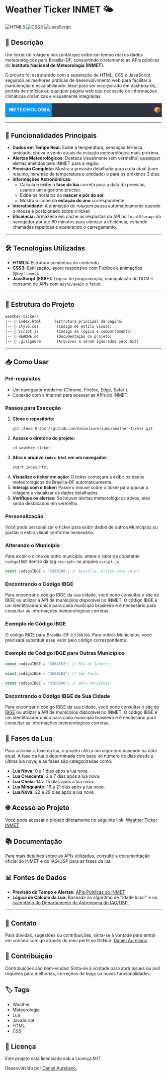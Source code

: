 # Weather Ticker INMET 🌤️

![HTML5](https://img.shields.io/badge/HTML5-E34F26?style=for-the-badge&logo=html5&logoColor=white) 
![CSS3](https://img.shields.io/badge/CSS3-1572B6?style=for-the-badge&logo=css3&logoColor=white) 
![JavaScript](https://img.shields.io/badge/JavaScript-F7DF1E?style=for-the-badge&logo=javascript&logoColor=black)

## 📖 Descrição

Um ticker de rolagem horizontal que exibe em tempo real os dados meteorológicos para Brasília-DF, consumindo diretamente as APIs públicas do **Instituto Nacional de Meteorologia (INMET)**.

O projeto foi estruturado com a separação de HTML, CSS e JavaScript, seguindo as melhores práticas de desenvolvimento web para facilitar a manutenção e escalabilidade. Ideal para ser incorporado em dashboards, portais de notícias ou qualquer página web que necessite de informações climáticas dinâmicas e visualmente integradas.

![Demo do Ticker](https://github.com/danielaureliano/weather-ticker/blob/3879c0bef1d2dd7c0d3d96206e46407f160c7c97/weather-ticker-example.gif)

---

## 🚀 Funcionalidades Principais

* **Dados em Tempo Real:** Exibe a temperatura, sensação térmica, umidade, chuva e vento atuais da estação meteorológica mais próxima.
* **Alertas Meteorológicos:** Destaca visualmente (em vermelho) quaisquer alertas emitidos pelo INMET para a região.
* **Previsão Completa:** Mostra a previsão detalhada para o dia atual (com resumo, mín/máx de temperatura e umidade) e para os próximos 3 dias.
* **Informações Astronômicas:**
    * Calcula e exibe a **fase da lua** correta para a data da previsão, usando um algoritmo preciso.
    * Exibe os horários do **nascer e pôr do sol**.
    * Mostra o ícone da **estação do ano** correspondente.
* **Interatividade:** A animação de rolagem pausa automaticamente quando o mouse é posicionado sobre o ticker.
* **Eficiência:** Armazena em cache as respostas da API no `localStorage` do navegador por até 60 minutos para otimizar a eficiência, evitando chamadas repetidas e acelerando o carregamento.

---

## 🛠️ Tecnologias Utilizadas

* **HTML5:** Estrutura semântica do conteúdo.
* **CSS3:** Estilização, layout responsivo com Flexbox e animações (`@keyframes`).
* **JavaScript (ES6+):** Lógica de programação, manipulação do DOM e consumo de APIs com `async/await` e `fetch`.

---

## 📂 Estrutura do Projeto

``` plaintext
weather-ticker/
|-- 📄 index.html      (Estrutura principal da página)
|-- 📄 style.css        (Código de estilo visual)
|-- 📄 script.js        (Código da lógica e comportamento)
|-- 📄 README.md        (Documentação do projeto)
|-- 📄 .gitignore       (Arquivos a serem ignorados pelo Git)

```
--- 

## 📥 Como Usar
### Pré-requisitos
* Um navegador moderno (Chrome, Firefox, Edge, Safari).
* Conexão com a internet para acessar as APIs do INMET.
### Passos para Execução
1. **Clone o repositório:**
   ```bash
   git clone https://github.com/danielaureliano/weather-ticker.git
   ```
2. **Acesse o diretório do projeto:**
   ```bash
   cd weather-ticker
   ```
3. **Abra o arquivo `index.html` em um navegador:**
   ```bash
   start index.html
   ```
4. **Visualize o ticker em ação:** O ticker começará a exibir os dados meteorológicos de Brasília-DF automaticamente.
5. **Interaja com o ticker:** Passe o mouse sobre o ticker para pausar a rolagem e visualizar os dados detalhados.
6. **Verifique os alertas:** Se houver alertas meteorológicos ativos, eles serão destacados em vermelho.
### Personalização
Você pode personalizar o ticker para exibir dados de outros Municípios ou ajustar o estilo visual conforme necessário.
### Alterando o Município
Para exibir o clima de outro município, altere o valor da constante `codigoIBGE` dentro da tag `<script>` no arquivo `script.js`.

```javascript
const codigoIBGE = "5300108"; // Brasília. Altere este valor.
```

### Encontrando o Código IBGE
Para encontrar o código IBGE da sua cidade, você pode consultar o site do IBGE ou utilizar a API de municípios disponível no INMET. O código IBGE é um identificador único para cada município brasileiro e é necessário para consultar as informações meteorológicas corretas.
### Exemplo de Código IBGE
O código IBGE para Brasília-DF é `5300108`. Para outros Municípios, você precisará substituir esse valor pelo código correspondente.
### Exemplo de Código IBGE para Outras Municípios
```javascript
const codigoIBGE = "3304557"; // Rio de Janeiro
```
```javascript
const codigoIBGE = "3509502"; // São Paulo
```
```javascript
const codigoIBGE = "3106200"; // Belo Horizonte
```
### Encontrando o Código IBGE da Sua Cidade
Para encontrar o código IBGE da sua cidade, você pode consultar o [site do IBGE](https://www.ibge.gov.br/explica/codigos-dos-municipios.php) ou utilizar a API de municípios disponível no INMET. O código IBGE é um identificador único para cada município brasileiro e é necessário para consultar as informações meteorológicas corretas.

## 🌙 Fases da Lua
Para calcular a fase da lua, o projeto utiliza um algoritmo baseado na data atual. A fase da lua é determinada com base no número de dias desde a última lua nova, e as fases são categorizadas como:
* **Lua Nova:** 0 a 1 dias após a lua nova.
* **Lua Crescente:** 2 a 7 dias após a lua nova.
* **Lua Cheia:** 14 a 15 dias após a lua nova.
* **Lua Minguante:** 16 a 21 dias após a lua nova.
* **Lua Nova:** 22 a 29 dias após a lua nova.

## 🌐 Acesso ao Projeto
Você pode acessar o projeto diretamente no seguinte link: [Weather Ticker INMET](https://danielaureliano.github.io/weather-ticker/)

## 📚 Documentação
Para mais detalhes sobre as APIs utilizadas, consulte a documentação oficial do INMET e do IAG/USP para as fases da lua.

## 📊 Fontes de Dados

* **Previsão do Tempo e Alertas:** [APIs Públicas do INMET](https://portal.inmet.gov.br/noticias/saiba-como-acessar-os-dados-meteorol%C3%B3gicos-dispon%C3%ADveis-no-site-do-inmet)
* **Lógica de Cálculo da Lua:** Baseada no algoritmo de "idade lunar" e no [calendário do Departamento de Astronomia do IAG/USP.](https://docs.google.com/spreadsheets/d/1pHVcbnl-Z4K9RN2MP8oMyfxwKoRELHEGSXheoYYfbBM/edit)

---

## 📧 Contato
Para dúvidas, sugestões ou contribuições, sinta-se à vontade para entrar em contato comigo através do meu perfil no GitHub: [Daniel Aureliano](https://github.com/danielaureliano)

## 📝 Contribuição
Contribuições são bem-vindas! Sinta-se à vontade para abrir issues ou pull requests para melhorias, correções de bugs ou novas funcionalidades.

## 🏷️ Tags
- Weather
- Meteorologia
- Lua
- JavaScript
- HTML
- CSS

## 📜 Licença
Este projeto está licenciado sob a Licença MIT.

Desenvolvido por [Daniel Aureliano.](https://github.com/danielaureliano)